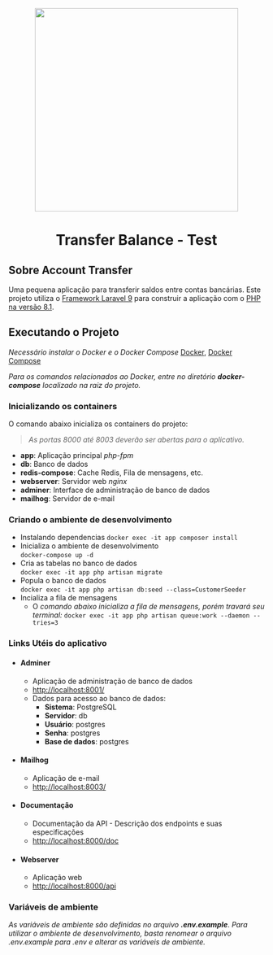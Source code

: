 <p align="center"><img src="https://www.svgrepo.com/show/37299/transfer.svg" width="400"></p>

<div align="center">
    <h1>Transfer Balance - Test</h1>
</div>

## Sobre Account Transfer

Uma pequena aplicação para transferir saldos entre contas bancárias. Este projeto utiliza 
o [Framework Laravel 9](https://laravel.com/docs/9.x) para construir a aplicação com o [PHP na versão 8.1](https://www.php.net/releases/8.1/en.php).

## Executando o Projeto


*Necessário instalar o Docker e o Docker Compose*
[Docker](https://www.docker.com/), [Docker Compose](https://docs.docker.com/compose/install/)

_Para os comandos relacionados ao Docker, entre no diretório **_docker-compose_** localizado na  raiz do projeto._

### Inicializando os containers
O comando abaixo inicializa os containers do projeto:

> _As portas 8000 até 8003 deverão  ser abertas para o aplicativo._

- **app**: Aplicação principal *php-fpm*
- **db**: Banco de dados
- **redis-compose**: Cache Redis, Fila de mensagens, etc.
- **webserver**: Servidor web *nginx*
- **adminer**: Interface de administração de banco de dados
- **mailhog**: Servidor de e-mail



### Criando o ambiente de desenvolvimento
- Instalando dependencias
```docker exec -it app composer install```
- Inicializa o ambiente de desenvolvimento<br>
```docker-compose up -d```
- Cria as tabelas no banco de dados<br>
```docker exec -it app php artisan migrate```
- Popula o banco de dados<br>
```docker exec -it app php artisan db:seed --class=CustomerSeeder```<br>
- Incializa a fila de mensagens<br>
  - O _comando abaixo inicializa a fila de mensagens, porém travará seu terminal:_
  ```docker exec -it app php artisan queue:work --daemon --tries=3```

### Links Utéis do aplicativo

- #### Adminer
  - Aplicação de administração de banco de dados
  - [http://localhost:8001/](http://localhost:8001/)
  - Dados para acesso ao banco de dados:
    - **Sistema**: PostgreSQL
    - **Servidor**: db
    - **Usuário**: postgres
    - **Senha**: postgres
    - **Base de dados**: postgres
    
- #### Mailhog
  - Aplicação de e-mail
  - [http://localhost:8003/](http://localhost:8003/)

- #### Documentação
  - Documentação da API - Descrição dos endpoints e suas especificações
  - [http://localhost:8000/doc ](http://localhost:8000/doc)

- #### Webserver
  - Aplicação web
  - [http://localhost:8000/api](http://localhost:8000/api)


### Variáveis de ambiente

_As variáveis de ambiente são definidas no arquivo **.env.example**_. 
_Para utilizar o ambiente de desenvolvimento, basta renomear o arquivo .env.example para .env e alterar as variáveis de ambiente._
